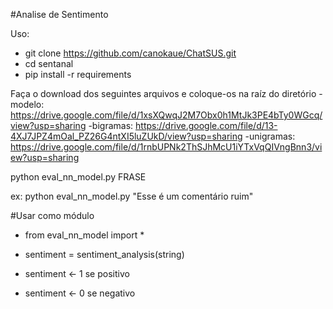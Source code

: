 #Analise de Sentimento

Uso: 

- git clone https://github.com/canokaue/ChatSUS.git
- cd sentanal
- pip install -r requirements

Faça o download dos seguintes arquivos e coloque-os na raíz do diretório
-modelo: https://drive.google.com/file/d/1xsXQwqJ2M7Obx0h1MtJk3PE4bTy0WGcq/view?usp=sharing
-bigramas: https://drive.google.com/file/d/13-4XJ7JPZ4mOal_PZ26G4ntXI5luZUkD/view?usp=sharing
-unigramas: https://drive.google.com/file/d/1rnbUPNk2ThSJhMcU1iYTxVqQIVngBnn3/view?usp=sharing

python eval_nn_model.py FRASE

ex: python eval_nn_model.py "Esse é um comentário ruim"

#Usar como módulo

- from eval_nn_model import *
- sentiment = sentiment_analysis(string)

- sentiment <- 1 se positivo
- sentiment <- 0 se negativo